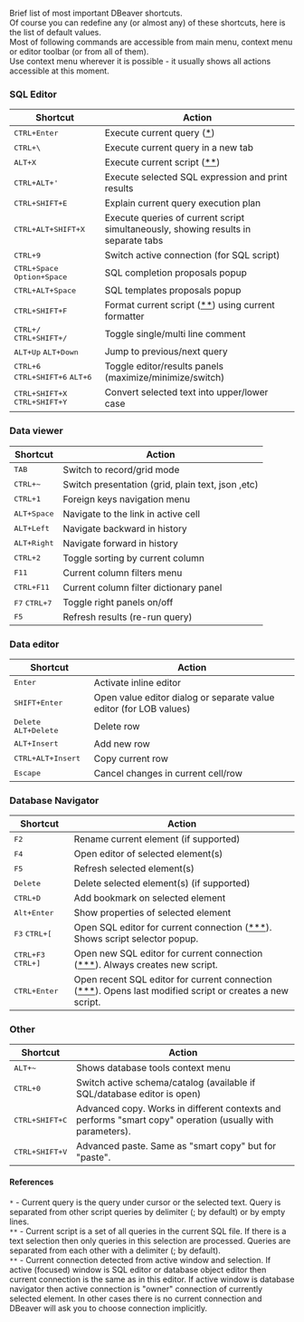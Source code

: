 Brief list of most important DBeaver shortcuts.  
Of course you can redefine any (or almost any) of these shortcuts, here is the list of default values.  
Most of following commands are accessible from main menu, context menu or editor toolbar (or from all of them).  
Use context menu wherever it is possible - it usually shows all actions accessible at this moment.

### SQL Editor

Shortcut|Action
--------|-----
<kbd>CTRL+Enter</kbd>|Execute current query ([*](#cur_query))
<kbd>CTRL+\\</kbd>|Execute current query in a new tab
<kbd>ALT+X</kbd>|Execute current script ([**](#cur_script))
<kbd>CTRL+ALT+'</kbd>|Execute selected SQL expression and print results
<kbd>CTRL+SHIFT+E</kbd>|Explain current query execution plan
<kbd>CTRL+ALT+SHIFT+X</kbd>|Execute queries of current script simultaneously, showing results in separate tabs
<kbd>CTRL+9</kbd>|Switch active connection (for SQL script)
<kbd>CTRL+Space</kbd> <kbd>Option+Space</kbd>|SQL completion proposals popup
<kbd>CTRL+ALT+Space</kbd>|SQL templates proposals popup
<kbd>CTRL+SHIFT+F</kbd>|Format current script ([**](#cur_script)) using current formatter
<kbd>CTRL+/</kbd> <kbd>CTRL+SHIFT+/</kbd>|Toggle single/multi line comment
<kbd>ALT+Up</kbd> <kbd>ALT+Down</kbd>|Jump to previous/next query
<kbd>CTRL+6</kbd> <kbd>CTRL+SHIFT+6</kbd> <kbd>ALT+6</kbd>|Toggle editor/results panels (maximize/minimize/switch)
<kbd>CTRL+SHIFT+X</kbd> <kbd>CTRL+SHIFT+Y</kbd>|Convert selected text into upper/lower case

### Data viewer
Shortcut|Action
--------|-----
<kbd>TAB</kbd>|Switch to record/grid mode
<kbd>CTRL+~</kbd>|Switch presentation (grid, plain text, json ,etc)
<kbd>CTRL+1</kbd>|Foreign keys navigation menu
<kbd>ALT+Space</kbd>|Navigate to the link in active cell
<kbd>ALT+Left</kbd>|Navigate backward in history
<kbd>ALT+Right</kbd>|Navigate forward in history
<kbd>CTRL+2</kbd>|Toggle sorting by current column
<kbd>F11</kbd>|Current column filters menu
<kbd>CTRL+F11</kbd>|Current column filter dictionary panel
<kbd>F7</kbd> <kbd>CTRL+7</kbd>|Toggle right panels on/off
<kbd>F5</kbd>|Refresh results (re-run query)

### Data editor
Shortcut|Action
--------|-----
<kbd>Enter</kbd>|Activate inline editor
<kbd>SHIFT+Enter</kbd>|Open value editor dialog or separate value editor (for LOB values)
<kbd>Delete</kbd> <kbd>ALT+Delete</kbd>|Delete row
<kbd>ALT+Insert</kbd>|Add new row
<kbd>CTRL+ALT+Insert</kbd>|Copy current row
<kbd>Escape</kbd>|Cancel changes in current cell/row

### Database Navigator

Shortcut|Action
--------|-----
<kbd>F2</kbd>|Rename current element (if supported)
<kbd>F4</kbd>|Open editor of selected element(s)
<kbd>F5</kbd>|Refresh selected element(s)
<kbd>Delete</kbd>|Delete selected element(s) (if supported)
<kbd>CTRL+D</kbd>|Add bookmark on selected element
<kbd>Alt+Enter</kbd>|Show properties of selected element
<kbd>F3</kbd> <kbd>CTRL+[</kbd>|Open SQL editor for current connection ([***](#cur_connection)). Shows script selector popup.
<kbd>CTRL+F3</kbd> <kbd>CTRL+]</kbd>|Open new SQL editor for current connection ([***](#cur_connection)). Always creates new script.
<kbd>CTRL+Enter</kbd>|Open recent SQL editor for current connection ([***](#cur_connection)). Opens last modified script or creates a new script.

### Other

Shortcut|Action
--------|-----
<kbd>ALT+~</kbd>|Shows database tools context menu
<kbd>CTRL+0</kbd>|Switch active schema/catalog (available if SQL/database editor is open)
<kbd>CTRL+SHIFT+C</kbd>|Advanced copy. Works in different contexts and performs "smart copy" operation (usually with parameters).
<kbd>CTRL+SHIFT+V</kbd>|Advanced paste. Same as "smart copy" but for "paste".

#### References

<a id="cur_query"></a>`*` - Current query is the query under cursor or the selected text. Query is separated from other script queries by delimiter   (; by default) or by empty lines.  
<a id="cur_script"></a>`**` - Current script is a set of all queries in the current SQL file. If there is a text selection then only queries in this selection are processed. Queries are separated from each other with a delimiter (; by default).  
<a id="cur_connection"></a>`**` - Current connection detected from active window and selection. If active (focused) window is SQL editor or database object editor then current connection is the same as in this editor. If active window is database navigator then active connection is "owner" connection of currently selected element. In other cases there is no current connection and DBeaver will ask you to choose connection implicitly.


